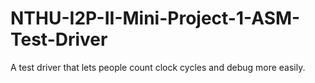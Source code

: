 # NTHU-I2P-II-Mini-Project-1-ASM-Test-Driver
A test driver that lets people count clock cycles and debug more easily.
